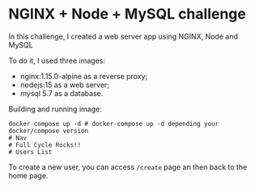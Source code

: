 # NGINX + Node + MySQL challenge

In this challenge, I created a web server app using NGINX, Node and MySQL

To do it, I used three images:

- nginx:1.15.0-alpine as a reverse proxy;
- nodejs:15 as a web server;
- mysql 5.7 as a database.

Building and running image:

```
docker compose up -d # docker-compose up -d depending your docker/compose version
# Nav
# Full Cycle Rocks!!
# Users List
```

To create a new user, you can access `/create` page an then back to the home page.
